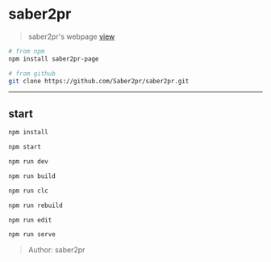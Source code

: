 # saber2pr

> saber2pr's webpage [view](https://saber2pr.github.io/saber2pr/index.html)

```bash
# from npm
npm install saber2pr-page

# from github
git clone https://github.com/Saber2pr/saber2pr.git
```

---

## start

```bash
npm install
```

```bash
npm start

npm run dev

npm run build

npm run clc

npm run rebuild

npm run edit

npm run serve
```

> Author: saber2pr
